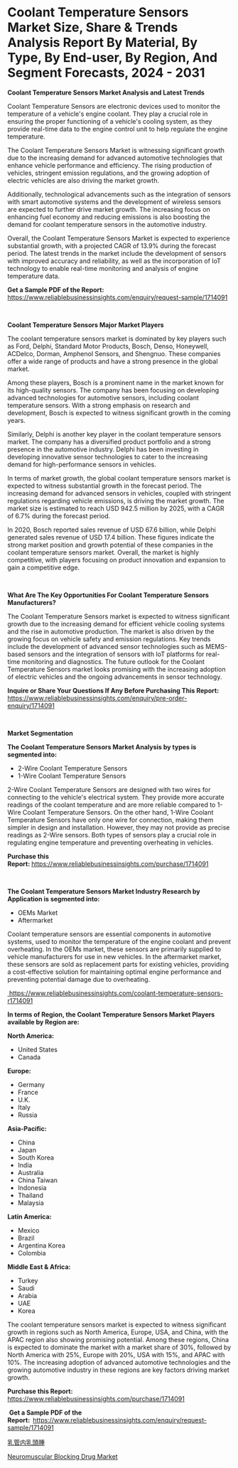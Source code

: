 <p><h1>Coolant Temperature Sensors Market Size, Share & Trends Analysis Report By Material, By Type, By End-user, By Region, And Segment Forecasts, 2024 - 2031</h1></p><p><strong>Coolant Temperature Sensors Market Analysis and Latest Trends</strong></p>
<p><p>Coolant Temperature Sensors are electronic devices used to monitor the temperature of a vehicle's engine coolant. They play a crucial role in ensuring the proper functioning of a vehicle's cooling system, as they provide real-time data to the engine control unit to help regulate the engine temperature.</p><p>The Coolant Temperature Sensors Market is witnessing significant growth due to the increasing demand for advanced automotive technologies that enhance vehicle performance and efficiency. The rising production of vehicles, stringent emission regulations, and the growing adoption of electric vehicles are also driving the market growth.</p><p>Additionally, technological advancements such as the integration of sensors with smart automotive systems and the development of wireless sensors are expected to further drive market growth. The increasing focus on enhancing fuel economy and reducing emissions is also boosting the demand for coolant temperature sensors in the automotive industry.</p><p>Overall, the Coolant Temperature Sensors Market is expected to experience substantial growth, with a projected CAGR of 13.9% during the forecast period. The latest trends in the market include the development of sensors with improved accuracy and reliability, as well as the incorporation of IoT technology to enable real-time monitoring and analysis of engine temperature data.</p></p>
<p><strong>Get a Sample PDF of the Report:&nbsp;</strong> <a href="https://www.reliablebusinessinsights.com/enquiry/request-sample/1714091">https://www.reliablebusinessinsights.com/enquiry/request-sample/1714091</a></p>
<p>&nbsp;</p>
<p><strong>Coolant Temperature Sensors Major Market Players</strong></p>
<p><p>The coolant temperature sensors market is dominated by key players such as Ford, Delphi, Standard Motor Products, Bosch, Denso, Honeywell, ACDelco, Dorman, Amphenol Sensors, and Shengnuo. These companies offer a wide range of products and have a strong presence in the global market. </p><p>Among these players, Bosch is a prominent name in the market known for its high-quality sensors. The company has been focusing on developing advanced technologies for automotive sensors, including coolant temperature sensors. With a strong emphasis on research and development, Bosch is expected to witness significant growth in the coming years. </p><p>Similarly, Delphi is another key player in the coolant temperature sensors market. The company has a diversified product portfolio and a strong presence in the automotive industry. Delphi has been investing in developing innovative sensor technologies to cater to the increasing demand for high-performance sensors in vehicles. </p><p>In terms of market growth, the global coolant temperature sensors market is expected to witness substantial growth in the forecast period. The increasing demand for advanced sensors in vehicles, coupled with stringent regulations regarding vehicle emissions, is driving the market growth. The market size is estimated to reach USD 942.5 million by 2025, with a CAGR of 6.7% during the forecast period. </p><p>In 2020, Bosch reported sales revenue of USD 67.6 billion, while Delphi generated sales revenue of USD 17.4 billion. These figures indicate the strong market position and growth potential of these companies in the coolant temperature sensors market. Overall, the market is highly competitive, with players focusing on product innovation and expansion to gain a competitive edge.</p></p>
<p>&nbsp;</p>
<p><strong>What Are The Key Opportunities For Coolant Temperature Sensors Manufacturers?</strong></p>
<p><p>The Coolant Temperature Sensors market is expected to witness significant growth due to the increasing demand for efficient vehicle cooling systems and the rise in automotive production. The market is also driven by the growing focus on vehicle safety and emission regulations. Key trends include the development of advanced sensor technologies such as MEMS-based sensors and the integration of sensors with IoT platforms for real-time monitoring and diagnostics. The future outlook for the Coolant Temperature Sensors market looks promising with the increasing adoption of electric vehicles and the ongoing advancements in sensor technology.</p></p>
<p><strong>Inquire or Share Your Questions If Any Before Purchasing This Report:</strong> <a href="https://www.reliablebusinessinsights.com/enquiry/pre-order-enquiry/1714091">https://www.reliablebusinessinsights.com/enquiry/pre-order-enquiry/1714091</a></p>
<p>&nbsp;</p>
<p><strong>Market Segmentation</strong></p>
<p><strong>The Coolant Temperature Sensors Market Analysis by types is segmented into:</strong></p>
<p><ul><li>2-Wire Coolant Temperature Sensors</li><li>1-Wire Coolant Temperature Sensors</li></ul></p>
<p><p>2-Wire Coolant Temperature Sensors are designed with two wires for connecting to the vehicle's electrical system. They provide more accurate readings of the coolant temperature and are more reliable compared to 1-Wire Coolant Temperature Sensors. On the other hand, 1-Wire Coolant Temperature Sensors have only one wire for connection, making them simpler in design and installation. However, they may not provide as precise readings as 2-Wire sensors. Both types of sensors play a crucial role in regulating engine temperature and preventing overheating in vehicles.</p></p>
<p><strong>Purchase this Report:&nbsp;</strong><a href="https://www.reliablebusinessinsights.com/purchase/1714091">https://www.reliablebusinessinsights.com/purchase/1714091</a></p>
<p>&nbsp;</p>
<p><strong>The Coolant Temperature Sensors Market Industry Research by Application is segmented into:</strong></p>
<p><ul><li>OEMs Market</li><li>Aftermarket</li></ul></p>
<p><p>Coolant temperature sensors are essential components in automotive systems, used to monitor the temperature of the engine coolant and prevent overheating. In the OEMs market, these sensors are primarily supplied to vehicle manufacturers for use in new vehicles. In the aftermarket market, these sensors are sold as replacement parts for existing vehicles, providing a cost-effective solution for maintaining optimal engine performance and preventing potential damage due to overheating.</p></p>
<p><a href="https://www.reliablebusinessinsights.com/coolant-temperature-sensors-r1714091">&nbsp;https://www.reliablebusinessinsights.com/coolant-temperature-sensors-r1714091</a></p>
<p><strong>In terms of Region, the Coolant Temperature Sensors Market Players available by Region are:</strong></p>
<p>
    <p> <strong> North America: </strong>
        <ul>
            <li>United States</li>
            <li>Canada</li>
        </ul>
        </p> 
    <p> <strong> Europe: </strong>
        <ul>
            <li>Germany</li>
            <li>France</li>
            <li>U.K.</li>
            <li>Italy</li>
            <li>Russia</li>
        </ul>
        </p> 
    <p> <strong> Asia-Pacific: </strong>
        <ul>
            <li>China</li>
            <li>Japan</li>
            <li>South Korea</li>
            <li>India</li>
            <li>Australia</li>
            <li>China Taiwan</li>
            <li>Indonesia</li>
            <li>Thailand</li>
            <li>Malaysia</li>
        </ul>
        </p> 
    <p> <strong> Latin America: </strong>
        <ul>
            <li>Mexico</li>
            <li>Brazil</li>
            <li>Argentina Korea</li>
            <li>Colombia</li>
        </ul>
        </p> 
    <p> <strong> Middle East & Africa: </strong>
        <ul>
            <li>Turkey</li>
            <li>Saudi</li>
            <li>Arabia</li>
            <li>UAE</li>
            <li>Korea</li>
        </ul>
    </p>
    </p>
<p><p>The coolant temperature sensors market is expected to witness significant growth in regions such as North America, Europe, USA, and China, with the APAC region also showing promising potential. Among these regions, China is expected to dominate the market with a market share of 30%, followed by North America with 25%, Europe with 20%, USA with 15%, and APAC with 10%. The increasing adoption of advanced automotive technologies and the growing automotive industry in these regions are key factors driving market growth.</p></p>
<p><strong>Purchase this Report: </strong><a href="https://www.reliablebusinessinsights.com/purchase/1714091">https://www.reliablebusinessinsights.com/purchase/1714091</a></p>
<p>&nbsp;<strong>Get a Sample PDF of the Report:&nbsp;&nbsp;</strong><a href="https://www.reliablebusinessinsights.com/enquiry/request-sample/1714091">https://www.reliablebusinessinsights.com/enquiry/request-sample/1714091</a></p>
<p><strong></strong></p>
<p><p><a href="https://github.com/sghwr779811674/Market-Research-Report-List-3/blob/main/3016638185412.md">乳管内乳頭腫</a></p><p><a href="https://view.publitas.com/reportprime-1/analyzing-neuromuscular-blocking-drug-market-dynamics-and-growth-drivers-and-forecasted-for-period-from-2024-to-2031/">Neuromuscular Blocking Drug Market</a></p></p>